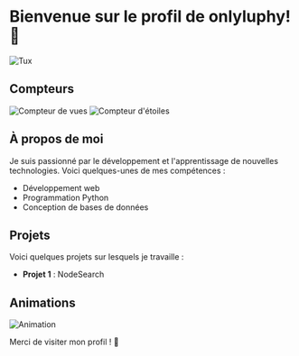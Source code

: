 # Bienvenue sur le profil de **onlyluphy**! 👋

![Tux](https://upload.wikimedia.org/wikipedia/commons/3/39/Tux.png)

## Compteurs

![Compteur de vues](https://img.shields.io/badge/Vues-0-brightgreen)
![Compteur d'étoiles](https://img.shields.io/badge/Étoiles-0-yellow)

## À propos de moi

Je suis passionné par le développement et l'apprentissage de nouvelles technologies. Voici quelques-unes de mes compétences :

- Développement web
- Programmation Python
- Conception de bases de données

## Projets

Voici quelques projets sur lesquels je travaille :

- **Projet 1** : NodeSearch


## Animations

![Animation](https://media.giphy.com/media/3o7aD2sa1g0g0g0g0g/giphy.gif)



Merci de visiter mon profil ! 🌟
